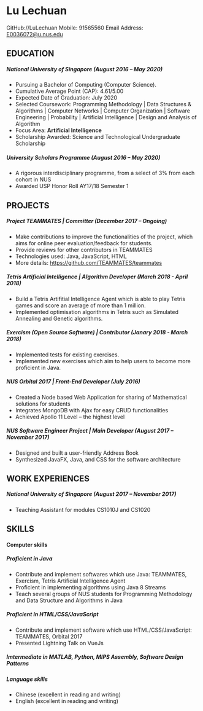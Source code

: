 # Lu Lechuan

GitHub://LuLechuan
Mobile:  91565560
Email Address: E0036072@u.nus.edu

## EDUCATION

##### National University of Singapore (August 2016 – May 2020)
- Pursuing a Bachelor of Computing (Computer Science).
- Cumulative Average Point (CAP): 4.61/5.00
- Expected Date of Graduation: July 2020
- Selected Coursework: Programming Methodology | Data Structures & Algorithms | Computer Networks | Computer Organization | Software Engineering | Probability | Artificial Intelligence | Design and Analysis of Algorithm
- Focus Area: <b>Artificial Intelligence</b>
- Scholarship Awarded: Science and Technological Undergraduate Scholarship

##### University Scholars Programme (August 2016 – May 2020)
- A rigorous interdisciplinary programme, from a select of 3% from each cohort in NUS
- Awarded USP Honor Roll AY17/18 Semester 1

## PROJECTS

##### Project TEAMMATES | Committer (December 2017 – Ongoing)
- Make contributions to improve the functionalities of the project, which aims for online peer evaluation/feedback for students.
- Provide reviews for other contributors in TEAMMATES
- Technologies used: Java, JavaScript, HTML
- More details: https://github.com/TEAMMATES/teammates

##### Tetris Artificial Intelligence | Algorithm Developer (March 2018 - April 2018)
- Build a Tetris Artifitial Intelligence Agent which is able to play Tetris games and score an average of more than 1 million.
- Implemented optimisation algorithms in Tetris such as Simulated Annealing and Genetic algorithms.

##### Exercism (Open Source Software) | Contributor (Janary 2018 - March 2018)
- Implemented tests for existing exercises.
- Implemented new exercises which aim to help users to become more proficient in Java.

##### NUS Orbital 2017 | Front-End Developer (July 2016)
- Created a Node based Web Application for sharing of Mathematical solutions for students
- Integrates MongoDB with Ajax for easy CRUD functionalities
- Achieved Apollo 11 Level – the highest level

##### NUS Software Engineer	Project | Main Developer (August 2017 – November 2017)
- Designed and built a user-friendly Address Book
- Synthesized JavaFX, Java, and CSS for the software architecture

## WORK EXPERIENCES

##### National University of Singapore (August 2017 – November 2017)
- Teaching Assistant for modules CS1010J and CS1020

## SKILLS

#### Computer skills
##### Proficient in Java
- Contribute and implement softwares which use Java: TEAMMATES, Exercism, Tetris Artificial Intelligence Agent
- Proficient in implementing algorithms using Java 8 Streams
- Teach several groups of NUS students for Programming Methodology and Data Structure and Algorithms in Java
##### Proficient in HTML/CSS/JavaScript
- Contribute and implement software which use HTML/CSS/JavaScript: TEAMMATES, Orbital 2017
- Presented Lightning Talk on VueJs
##### Imtermediate in MATLAB, Python, MIPS Assembly, Software Design Patterns

##### Language skills
- Chinese (excellent in reading and writing)
- English (excellent in reading and writing)
